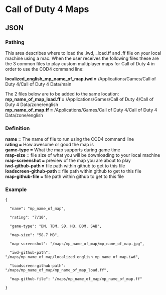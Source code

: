 # Call of Duty 4 Maps


## JSON

### Pathing
This area describes where to load the .iwd, _load.ff and .ff file on your local machine using a mac. When the user receives the following files these are the 3 common files to play custom multiplayer maps for Call of Duty 4 in order to use the COD4 command line:

**localized_english_mp_name_of_map.iwd =** /Applications/Games/Call of Duty 4/Call of Duty 4 Data/main

The 2 files below are to be added to the same location:<br />
**mp_name_of_map_load.ff =** /Applications/Games/Call of Duty 4/Call of Duty 4 Data/zone/english<br />
**mp_name_of_map.ff =** /Applications/Games/Call of Duty 4/Call of Duty 4 Data/zone/english

### Definition
**name =** The name of file to run using the COD4 command line<br />
**rating =** How awesome or good the map is<br />
**game-type =** What the map supports during game time<br />
**map-size =** file size of what you will be downloading to your local machine<br />
**map-screenshot =** preview of the map you are about to play<br />
**iwd-github-path =** file path within github to get to this file<br />
**loadscreen-github-path =** file path within github to get to this file<br />
**map-github-file =** file path within github to get to this file

### Example
<pre><code>{<br />
  "name": "mp_name_of_map",<br />
  "rating": "7/10",<br />
  "game-type": "DM, TDM, SD, HQ, DOM, SAB",<br />
  "map-size": "58.7 MB",<br />
  "map-screenshot": "/maps/mp_name_of_map/mp_name_of_map.jpg",<br />
  "iwd-github-path": "/maps/mp_name_of_map/localized_english_mp_name_of_map.iwd",<br />
  "loadscreen-github-path": "/maps/mp_name_of_map/mp_name_of_map_load.ff",<br />
  "map-github-file": "/maps/mp_name_of_map/mp_name_of_map.ff"<br />
}</code></pre>